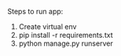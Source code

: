 Steps to run app:
1. Create virtual env
2. pip install -r requirements.txt
3. python manage.py runserver

